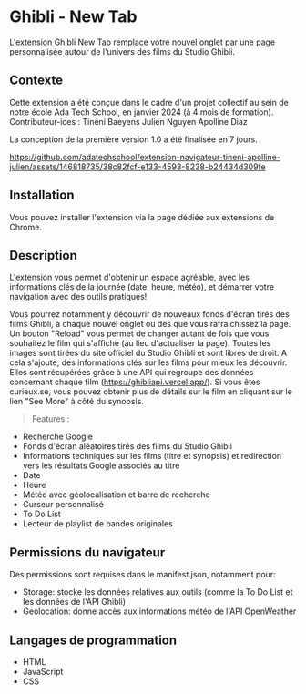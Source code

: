 # Ghibli - New Tab

L'extension Ghibli New Tab remplace votre nouvel onglet par une page personnalisée autour de l'univers des films du Studio Ghibli.

## Contexte

Cette extension a été conçue dans le cadre d'un projet collectif au sein de notre école Ada Tech School, en janvier 2024 (à 4 mois de formation).
Contributeur-ices : 
Tinéni Baeyens
Julien Nguyen
Apolline Diaz

La conception de la première version 1.0 a été finalisée en 7 jours.


https://github.com/adatechschool/extension-navigateur-tineni-apolline-julien/assets/146818735/38c82fcf-e133-4593-8238-b24434d309fe


## Installation

Vous pouvez installer l'extension via la page dédiée aux extensions de Chrome.

## Description

L'extension vous permet d'obtenir un espace agréable, avec les informations clés de la journée (date, heure, météo), et démarrer votre navigation avec des outils pratiques!

Vous pourrez notamment y découvrir de nouveaux fonds d'écran tirés des films Ghibli, à chaque nouvel onglet ou dès que vous rafraichissez la page. 
Un bouton "Reload" vous permet de changer autant de fois que vous souhaitez le film qui s'affiche (au lieu d'actualiser la page).
Toutes les images sont tirées du site officiel du Studio Ghibli et sont libres de droit.
A cela s'ajoute, des informations clés sur les films pour mieux les découvrir. 
Elles sont récupérées grâce à une API qui regroupe des données concernant chaque film (https://ghibliapi.vercel.app/).
Si vous êtes curieux.se, vous pouvez obtenir plus de détails sur le film en cliquant sur le lien "See More" à côté du synopsis.

> Features :
- Recherche Google
- Fonds d'écran aléatoires tirés des films du Studio Ghibli
- Informations techniques sur les films (titre et synopsis) et redirection vers les résultats Google associés au titre
- Date
- Heure
- Météo avec géolocalisation et barre de recherche 
- Curseur personnalisé
- To Do List
- Lecteur de playlist de bandes originales

## Permissions du navigateur

Des permissions sont requises dans le manifest.json, notamment pour:

- Storage: stocke les données relatives aux outils (comme la To Do List et les données de l'API Ghibli)
- Geolocation: donne accès aux informations météo de l'API OpenWeather 

## Langages de programmation

- HTML
- JavaScript
- CSS
